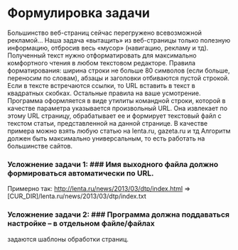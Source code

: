 # Формулировка задачи #
Большинство веб-страниц сейчас перегружено всевозможной рекламой… Наша задача «вытащить»
из веб-страницы только полезную информацию, отбросив весь «мусор» (навигацию, рекламу и тд).
Полученный текст нужно отформатировать для максимально комфортного чтения в любом
текстовом редакторе. Правила форматирования: ширина строки не больше 80 символов (если
больше, переносим по словам), абзацы и заголовки отбиваются пустой строкой. Если в тексте
встречаются ссылки, то URL вставить в текст в квадратных скобках. Остальные правила на ваше
усмотрение.
Программа оформляется в виде утилиты командной строки, которой в качестве параметра
указывается произвольный URL. Она извлекает по этому URL страницу, обрабатывает ее и
формирует текстовый файл с текстом статьи, представленной на данной странице.
В качестве примера можно взять любую статью на lenta.ru, gazeta.ru и тд
Алгоритм должен быть максимально универсальным, то есть работать на большинстве сайтов.
### Усложнение задачи 1: ### Имя выходного файла должно формироваться автоматически по URL.
Примерно так:
http://lenta.ru/news/2013/03/dtp/index.html => [CUR_DIR]/lenta.ru/news/2013/03/dtp/index.txt
### Усложнение задачи 2: ### Программа должна поддаваться настройке – в отдельном файле/файлах
задаются шаблоны обработки страниц.
